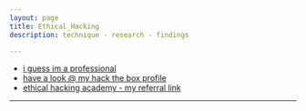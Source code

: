 ```yaml
---
layout: page
title: Ethical_Hacking
description: technique - research - findings

---
```


- [i guess im a professional](https://www.hackthebox.com/achievement/badge/712007/216)
- [have a look @ my hack the box profile](https://app.hackthebox.com/profile/712007)
- [ethical hacking academy - my referral link](https://referral.hackthebox.com/mzAX8lj) 

---
